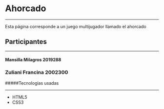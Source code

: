 # Ahorcado
***
Esta página  corresponde a un juego multijugador llamado el ahorcado
## Participantes
***
#### Mansilla Milagros 2019288
### Zuliani Francina 2002300
#####Tecnologias usadas
***
- HTML5
- CSS3
